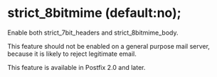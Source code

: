 # strict_8bitmime (default:no); 


Enable both strict_7bit_headers and strict_8bitmime_body.



This feature should not be enabled on a general purpose mail server,
because it is likely to reject legitimate email.



This feature is available in Postfix 2.0 and later.



